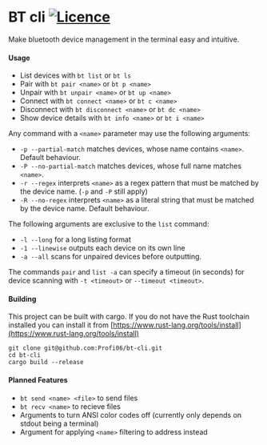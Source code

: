 # BT cli [![Licence](https://img.shields.io/badge/License-GPLv3-red.svg)](LICENSE)

Make bluetooth device management in the terminal easy and intuitive.

#### Usage
- List devices with `bt list` or `bt ls`
- Pair with `bt pair <name>` or `bt p <name>`
- Unpair with `bt unpair <name>` or `bt up <name>`
- Connect with `bt connect <name>` or `bt c <name>`
- Disconnect with `bt disconnect <name>` or `bt dc <name>`
- Show device details with `bt info <name>` or `bt i <name>`

Any command with a `<name>` parameter may use the following arguments:
- `-p --partial-match` matches devices, whose name contains `<name>`. Default behaviour.
- `-P --no-partial-match` matches devices, whose full name matches `<name>`.
- `-r --regex` interprets `<name>` as a regex pattern that must be matched by the device name. (`-p` and `-P` still apply)
- `-R --no-regex` interprets `<name>` as a literal string that must be matched by the device name. Default behaviour.

The following arguments are exclusive to the `list` command:
- `-l --long` for a long listing format
- `-1 --linewise` outputs each device on its own line
- `-a --all` scans for unpaired devices before outputting.

The commands `pair` and `list -a` can specify a timeout (in seconds) for device scanning with `-t <timeout>` or `--timeout <timeout>`.

#### Building
This project can be built with cargo. If you do not have the Rust toolchain installed you can install it from [https://www.rust-lang.org/tools/install](https://www.rust-lang.org/tools/install)
```
git clone git@github.com:Profi06/bt-cli.git
cd bt-cli
cargo build --release
```

#### Planned Features
- `bt send <name> <file>` to send files
- `bt recv <name>` to recieve files
- Arguments to turn ANSI color codes off (currently only depends on stdout being a terminal)
- Argument for applying `<name>` filtering to address instead

